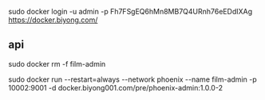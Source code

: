 sudo docker login  -u admin -p Fh7FSgEQ6hMn8MB7Q4URnh76eEDdIXAg https://docker.biyong.com/

## api

sudo docker rm -f film-admin

sudo docker run  --restart=always --network phoenix --name film-admin -p 10002:9001 -d docker.biyong001.com/pre/phoenix-admin:1.0.0-2